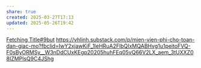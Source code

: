 ```yaml
---
share: true
created: 2025-03-27T17:13
updated: 2025-05-26T19:42
---
```

[Fetching Title#9but](https://phatgiao.org.vn/13-phong-kham-benh-tu-thien-mien-phi-o-sai-gon-d33281.html)
https://vhlinh.substack.com/p/mien-vien-phi-cho-toan-dan-giac-mo?fbclid=IwY2xjawKiF_1leHRuA2FlbQIxMQABHvg1u1peitoFVQ-F0sByORMSy__W3nDdCUxKEgp20205huhFEq05vQ66V2LX_aem_3tUXXZ08IZMPlsQ9C4JShg